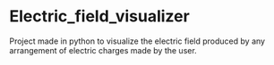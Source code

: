 # Electric_field_visualizer
Project made in python to visualize the electric field produced by any arrangement of electric charges made by the user.
